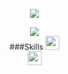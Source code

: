 <div align="center">
<img src="https://capsule-render.vercel.app/api?type=transparent&color=timeAuto&height=100&section=header&text=JungHoon-Kim&fontSize=80" />
</div>

<br>

<div align="center">
<a href="https://www.notion.so/oreumi/6e4206d49d214e24919eafaeb6b6baca" target="_blank"><img src="https://img.shields.io/badge/Notion-000000?style=for-the-badge&logo=notion&logoColor=white"/></a>
</div>


<div align="center">
###Skills
<img src="https://img.shields.io/badge/Python-3776AB?style=flat-square&logo=Python&logoColor=white" height="25"/></a>

<br>
<img src="https://img.shields.io/badge/Figma-F24E1E?style=for-the-badge&logo=figma&logoColor=white" height="25"/></a>

</div>
